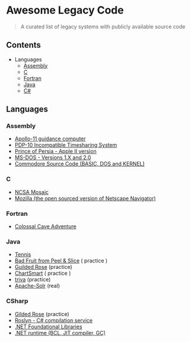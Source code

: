 # Awesome Legacy Code

> A curated list of legacy systems with publicly available source code

## Contents

* Languages
  * [Assembly](#assembly)
  * [C](#c)
  * [Fortran](#fortran)
  * [Java](#java)
  * [C#](#CSharp)

## Languages

### Assembly

* [Apollo-11 guidance computer](https://github.com/chrislgarry/Apollo-11)
* [PDP-10 Incompatible Timesharing System](https://github.com/PDP-10/its)
* [Prince of Persia - Apple II version](https://github.com/jmechner/Prince-of-Persia-Apple-II)
* [MS-DOS - Versions 1.X and 2.0](https://github.com/BlastarIndia/msdos)
* [Commodore Source Code (BASIC, DOS and KERNEL)](https://github.com/mist64/cbmsrc)

### C

* [NCSA Mosaic](https://github.com/alandipert/ncsa-mosaic)
* [Mozilla (the open sourced version of Netscape Navigator)](https://archive.mozilla.org/pub/mozilla/source/)

### Fortran

* [Colossal Cave Adventure](https://jerz.setonhill.edu/intfic/colossal-cave-adventure-source-code/)

### Java 
* [Tennis](https://github.com/emilybache/Tennis-Refactoring-Kata)
* [Bad Fruit from Peel & Slice](https://github.com/jason-kerney/PeelAndSlice/blob/master/Java/java/src/com/spun/llewellyn/talks/legacycode/examples/BadFruit.java)  ( practice )
* [Guilded Rose](https://github.com/emilybache/GildedRose-Refactoring-Kata)  (practice)
* [ChartSmart](https://github.com/tonytvo/coderetreat/tree/c89ebf3e92fff5a95fdc80d37e3a4a66cf877931/refactoring/chartsmart)  ( practice )
* [triva](https://github.com/jbrains/trivia)  (practice)
* [Apache-Solr](https://github.com/apache/lucene-solr/tree/master/solr/core/src/java/org/apache/solr)  (real)

### CSharp
* [Gilded Rose](https://github.com/arlobelshee/GildedRose)  (practice)
* [Roslyn - C# compilation service](https://github.com/dotnet/roslyn)
* [.NET Foundational Libraries](https://github.com/dotnet/corefx)
* [.NET runtime (BCL, JIT compiler, GC)](https://github.com/dotnet/coreclr)

